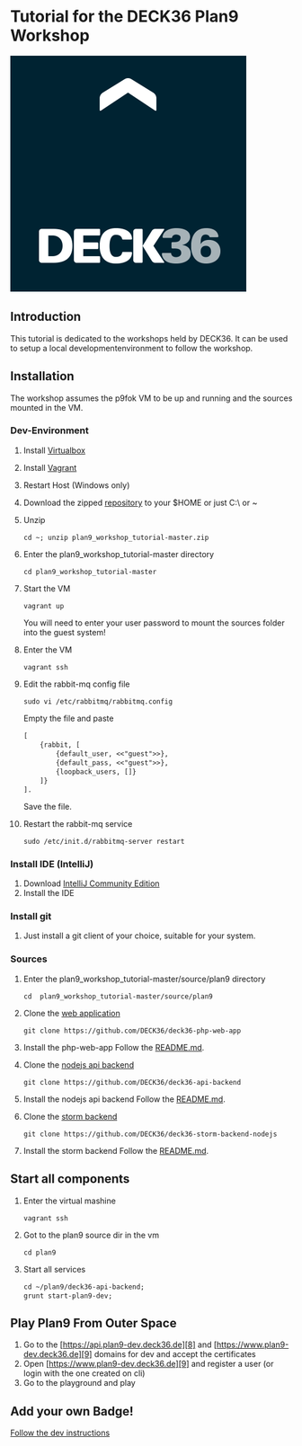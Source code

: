 Tutorial for the DECK36 Plan9 Workshop
======================================
[1]: https://www.virtualbox.org/wiki/Downloads "Virtual Box"
[2]: http://www.vagrantup.com/downloads.html "Vagrant"
[3]: https://github.com/DECK36/plan9_workshop_tutorial/archive/master.zip "Workshop Repo"
[4]: https://github.com/DECK36/deck36-php-web-app "Plan9 Web Application"
[5]: https://github.com/DECK36/deck36-api-backend "Plan9 NodeJS API Backend"
[6]: https://github.com/DECK36/deck36-storm-backend-nodejs "Plan9 Storm Backend with NodeJS"
[7]: http://www.jetbrains.com/idea/download "IntelliJ Download"
[8]: https://api.plan9-dev.deck36.de "Api dev"
[9]: https://www.plan9-dev.deck36.de "Plan9 dev"
[DEVMD]: ./DEV.md "Devmd"
[logo]: ./deck36.png "Deck36 Logo"

![Deck36 Logo][logo]

## Introduction
This tutorial is dedicated to the workshops held by DECK36.
It can be used to setup a local developmentenvironment to follow the workshop.

## Installation
The workshop assumes the p9fok VM to be up and running and the sources mounted in the VM.

### Dev-Environment
1. Install [Virtualbox][1]
2. Install [Vagrant][2]
3. Restart Host (Windows only)
4. Download the zipped [repository][3] to your $HOME or just C:\ or ~
5. Unzip

    ```
    cd ~; unzip plan9_workshop_tutorial-master.zip
    ```
    
6. Enter the plan9_workshop_tutorial-master directory
    
    ```
    cd plan9_workshop_tutorial-master
    ```

7. Start the VM
    
    ```
    vagrant up
    ```

    You will need to enter your user password to mount the sources folder into the guest system!
8. Enter the VM

    ```
    vagrant ssh
    ```

9. Edit the rabbit-mq config file
    
    ```
    sudo vi /etc/rabbitmq/rabbitmq.config
    ```

    Empty the file and paste

    ```
    [ 
        {rabbit, [ 
            {default_user, <<"guest">>}, 
            {default_pass, <<"guest">>}, 
            {loopback_users, []} 
        ]} 
    ].
    ```
    
    Save the file.
10. Restart the rabbit-mq service
    
    ```
    sudo /etc/init.d/rabbitmq-server restart
    ```

### Install IDE (IntelliJ)
1. Download [IntelliJ Community Edition][7]
2. Install the IDE

### Install git
1. Just install a git client of your choice, suitable for your system.

### Sources
1. Enter the plan9_workshop_tutorial-master/source/plan9 directory

    ```
    cd  plan9_workshop_tutorial-master/source/plan9
    ```
    
2. Clone the [web application][4]
    
    ```
    git clone https://github.com/DECK36/deck36-php-web-app
    ```

3. Install the php-web-app
    Follow the [README.md][4].

4. Clone the [nodejs api backend][5]
    
    ```
    git clone https://github.com/DECK36/deck36-api-backend
    ```

5. Install the nodejs api backend
    Follow the [README.md][5].

6. Clone the [storm backend][6]
    
    ```
    git clone https://github.com/DECK36/deck36-storm-backend-nodejs
    ```

7. Install the storm backend
    Follow the [README.md][6].

## Start all components
1. Enter the virtual mashine
   
    ```
    vagrant ssh
    ```

2. Got to the plan9 source dir in the vm
    
    ```
    cd plan9
    ```

3. Start all services
    
    ```
    cd ~/plan9/deck36-api-backend;
    grunt start-plan9-dev;
    ```

## Play Plan9 From Outer Space
1. Go to the [https://api.plan9-dev.deck36.de][8] and [https://www.plan9-dev.deck36.de][9] domains for dev and accept the certificates
2. Open [https://www.plan9-dev.deck36.de][9] and register a user (or login with the one created on cli)
3. Go to the playground and play

## Add your own Badge!
[Follow the dev instructions][DEVMD]
